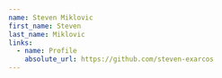 ```yaml
---
name: Steven Miklovic
first_name: Steven
last_name: Miklovic
links:
  - name: Profile
    absolute_url: https://github.com/steven-exarcos
---
```

